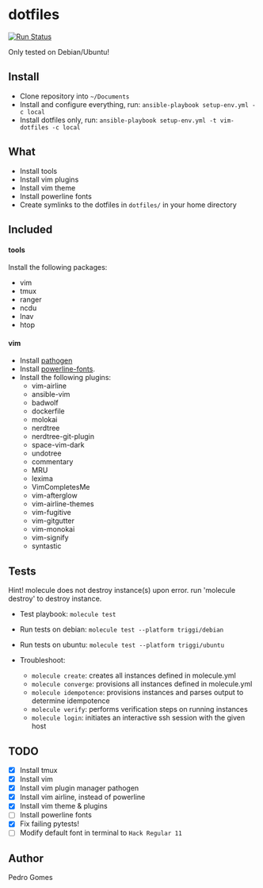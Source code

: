 dotfiles
========
[![Run Status](https://api.shippable.com/projects/59138b5f2df7f30700a2cf72/badge?branch=master)](https://app.shippable.com/github/aksum/dotfiles)

Only tested on Debian/Ubuntu!

## Install

- Clone repository into `~/Documents`
- Install and configure everything, run: `ansible-playbook setup-env.yml -c local`
- Install dotfiles only, run: `ansible-playbook setup-env.yml -t vim-dotfiles -c local`

## What

- Install tools
- Install vim plugins
- Install vim theme
- Install powerline fonts
- Create symlinks to the dotfiles in `dotfiles/` in your home directory

## Included
#### tools

Install the following packages:
- vim
- tmux
- ranger
- ncdu
- lnav
- htop

#### vim

- Install [pathogen](https://github.com/tpope/vim-pathogen)
- Install [powerline-fonts](https://github.com/powerline/fonts).
- Install the following plugins:
  - vim-airline
  - ansible-vim
  - badwolf
  - dockerfile
  - molokai
  - nerdtree
  - nerdtree-git-plugin
  - space-vim-dark
  - undotree
  - commentary
  - MRU
  - lexima
  - VimCompletesMe
  - vim-afterglow
  - vim-airline-themes
  - vim-fugitive
  - vim-gitgutter
  - vim-monokai
  - vim-signify
  - syntastic

## Tests

Hint! molecule does not destroy instance(s) upon error. run 'molecule destroy' to destroy instance.

- Test playbook: `molecule test`
- Run tests on debian: `molecule test --platform triggi/debian`
- Run tests on ubuntu: `molecule test --platform triggi/ubuntu`

- Troubleshoot:
  - `molecule create`: creates all instances defined in molecule.yml
  - `molecule converge`: provisions all instances defined in molecule.yml
  - `molecule idempotence`: provisions instances and parses output to determine idempotence
  - `molecule verify`: performs verification steps on running instances
  - `molecule login`: initiates an interactive ssh session with the given host

## TODO

- [x] Install tmux
- [x] Install vim
- [x] Install vim plugin manager pathogen
- [x] Install vim airline, instead of powerline
- [x] Install vim theme & plugins
- [ ] Install powerline fonts
- [x] Fix failing pytests!
- [ ] Modify default font in terminal to `Hack Regular 11`

## Author

Pedro Gomes
